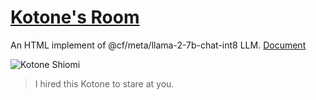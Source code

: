 # [Kotone's Room](https://llm.ulc.world)
An HTML implement of @cf/meta/llama-2-7b-chat-int8 LLM. [Document](https://developers.cloudflare.com/workers-ai/models/llama-2-7b-chat-int8)

![Kotone Shiomi](https://static.wikia.nocookie.net/megamitensei/images/4/40/Female_Protagonist_protrait.png/revision/latest/scale-to-width-down/1000?cb=20230127062356)
> I hired this Kotone to stare at you.
